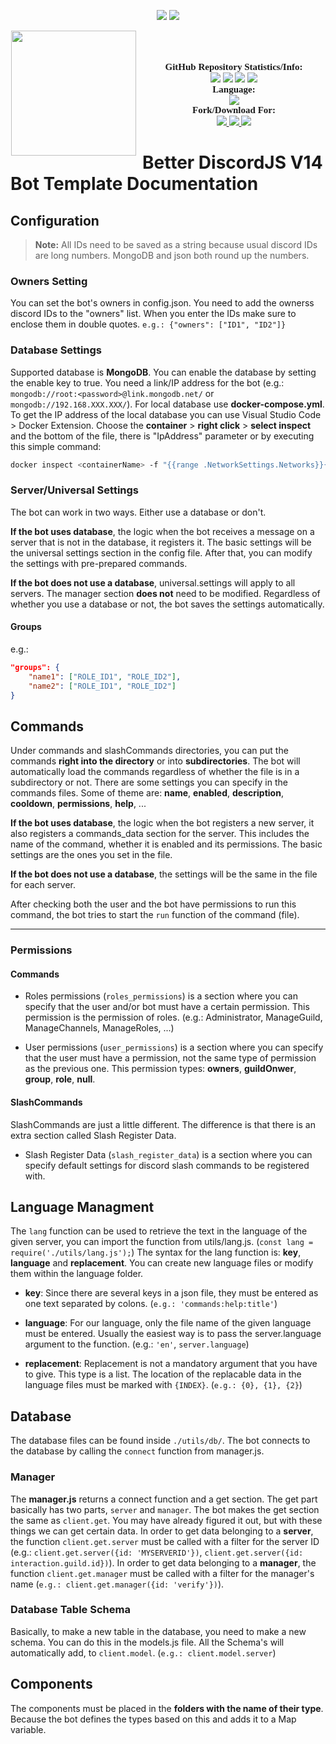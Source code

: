 <p align="center">
    <img src="https://forthebadge.com/images/badges/powered-by-electricity.svg" />
    <img src="https://forthebadge.com/images/badges/powered-by-black-magic.svg" />
</p>

<p align="center">
	<img src="https://cdn.discordapp.com/attachments/781571299385540649/1026575412601565284/0_E7ioyfbvAEI4v8ta.jpeg?width=960&height=540" height="200" style="float: left; margin: 0px 10px 15px 1px;"/> <a style="font-size: 20px"> <a style="font-size: 30px"><br>
</p>

<p align="center">
    <a style="font-size:15px;font-family:verdana"><b>GitHub Repository Statistics/Info:</b></a><br>
    <img src="https://img.shields.io/github/forks/Da4ndo/Better-DiscordJS-V14-Bot-Template?label=Forks&color=lime&logo=githubactions&logoColor=lime">
    <img src="https://img.shields.io/github/stars/Da4ndo/Better-DiscordJS-V14-Bot-Template?label=Stars&color=yellow&logo=reverbnation&logoColor=yellow">
    <img src="https://img.shields.io/github/license/Da4ndo/Better-DiscordJS-V14-Bot-Template?label=License&color=808080&logo=gitbook&logoColor=808080">
    <img src="https://img.shields.io/github/issues/Da4ndo/Better-DiscordJS-V14-Bot-Template?label=Issues&color=red&logo=ifixit&logoColor=red">
    <br>
    <a style="font-size:15px;font-family:verdana"><b>Language:</b></a><br>
    <img src="https://img.shields.io/badge/JavaScript-100000?label=Made%20with:&style=flat&logo=javascript&color=yellow">
    <br>
    <a style="font-size:15px;font-family:verdana"><b>Fork/Download For:</b></a><br>
    <a href="https://replit.com/github/Da4ndo/Better-DiscordJS-V14-Bot-Template">
        <img src="https://img.shields.io/badge/Repl.it-100000?label=Fork%20on:&style=flat&logo=replit&color=808080&logoColor=white">
    </a>
    <a href="https://github.com/Da4ndo/Better-DiscordJS-V14-Bot-Template/archive/refs/heads/main.zip">
        <img src="https://img.shields.io/badge/Visual Studio Code-100000?label=Download%20for:&style=flat&logo=visual studio code&color=blue&logoColor=007ACC">
    </a>
    <a href="https://github.com/Da4ndo/Better-DiscordJS-V14-Bot-Template/fork">
        <img src="https://img.shields.io/badge/GitHub-100000?label=Fork%20on:&style=flat&logo=github&color=808080">
    </a>
</p>

# Better DiscordJS V14 Bot Template Documentation

## Configuration

> **Note:** All IDs need to be saved as a string because usual discord IDs are long numbers. MongoDB and json both round up the numbers.

### Owners Setting

You can set the bot's owners in config.json. You need to add the ownerss discord IDs to the "owners" list. When you enter the IDs make sure to enclose them in double quotes. `e.g.: {"owners": ["ID1", "ID2"]}`

### Database Settings

Supported database is **MongoDB**. You can enable the database by setting the enable key to true. You need a link/IP address for the bot (e.g.: `mongodb://root:<password>@link.mongodb.net/` or `mongodb://192.168.XXX.XXX/`). For local database use **docker-compose.yml**. To get the IP address of the local database you can use Visual Studio Code > Docker Extension. Choose the **container** > **right click** > **select inspect** and the bottom of the file, there is "IpAddress" parameter or by executing this simple command:
```bash
docker inspect <containerName> -f "{{range .NetworkSettings.Networks}}{{.IPAddress}}{{end}}"
```

### Server/Universal Settings

The bot can work in two ways. Either use a database or don't. 

**If the bot uses database**, the logic when the bot receives a message on a server that is not in the database, it registers it. The basic settings will be the universal settings section in the config file. After that, you can modify the settings with pre-prepared commands. 

**If the bot does not use a database**, universal.settings will apply to all servers. The manager section **does not** need to be modified. Regardless of whether you use a database or not, the bot saves the settings automatically.

#### Groups

e.g.: 
```json
"groups": {
    "name1": ["ROLE_ID1", "ROLE_ID2"],
    "name2": ["ROLE_ID1", "ROLE_ID2"]
}
```

## Commands

Under commands and slashCommands directories, you can put the commands **right into the directory** or into **subdirectories**. The bot will automatically load the commands regardless of whether the file is in a subdirectory or not. There are some settings you can specify in the commands files. Some of theme are: **name**, **enabled**, **description**, **cooldown**, **permissions**, **help**, ...

**If the bot uses database**, the logic when the bot registers a new server, it also registers a commands_data section for the server. This includes the name of the command, whether it is enabled and its permissions. The basic settings are the ones you set in the file. 

**If the bot does not use a database**, the settings will be the same in the file for each server.

After checking both the user and the bot have permissions to run this command, the bot tries to start the `run` function of the command (file).

---
### Permissions

#### Commands

- Roles permissions (`roles_permissions`) is a section where you can specify that the user and/or bot must have a certain permission. This permission is the permission of roles. (e.g.: Administrator, ManageGuild, ManageChannels, ManageRoles, ...)

- User permissions (`user_permissions`) is a section where you can specify that the user must have a permission, not the same type of permission as the previous one. This permission types: **owners**, **guildOnwer**, **group**, **role**, **null**.

#### SlashCommands

SlashCommands are just a little different. The difference is that there is an extra section called Slash Register Data.
- Slash Register Data (`slash_register_data`) is a section where you can specify default settings for discord slash commands to be registered with.

## Language Managment

The `lang` function can be used to retrieve the text in the language of the given server, you can import the function from utils/lang.js. (`const lang = require('./utils/lang.js');`)
The syntax for the lang function is: **key**, **language** and **replacement**. You can create new language files or modify them within the language folder. 
- **key**: Since there are several keys in a json file, they must be entered as one text separated by colons. (`e.g.: 'commands:help:title'`)

- **language**: For our language, only the file name of the given language must be entered. Usually the easiest way is to pass the server.language argument to the function. (e.g.: `'en'`, `server.language`)

- **replacement**: Replacement is not a mandatory argument that you have to give. This type is a list. The location of the replacable data in the language files must be marked with `{INDEX}`. (`e.g.: {0}, {1}, {2}`)

## Database

The database files can be found inside `./utils/db/`. The bot connects to the database by calling the `connect` function from manager.js.

### Manager

The **manager.js** returns a connect function and a get section. The get part basically has two parts, `server` and `manager`. The bot makes the get section the same as `client.get`. You may have already figured it out, but with these things we can get certain data. In order to get data belonging to a **server**, the function `client.get.server` must be called with a filter for the server ID (e.g.: `client.get.server({id: 'MYSERVERID'})`, `client.get.server({id: interaction.guild.id})`). In order to get data belonging to a **manager**, the function `client.get.manager` must be called with a filter for the manager's name (`e.g.: client.get.manager({id: 'verify'})`).

### Database Table Schema

Basically, to make a new table in the database, you need to make a new schema. You can do this in the models.js file. All the Schema's will automatically add, to `client.model`. (`e.g.: client.model.server`)

## Components

The components must be placed in the **folders with the name of their type**. Because the bot defines the types based on this and adds it to a Map variable. 
